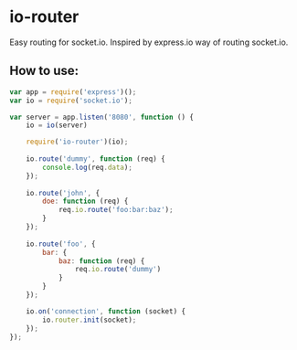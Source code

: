# io-router

Easy routing for socket.io.
Inspired by express.io way of routing socket.io.

## How to use:

```javascript
var app = require('express')();
var io = require('socket.io');

var server = app.listen('8080', function () {
    io = io(server)

    require('io-router')(io);
  
    io.route('dummy', function (req) {
        console.log(req.data);
    });
    
    io.route('john', {
        doe: function (req) {
            req.io.route('foo:bar:baz');  
        }
    });
    
    io.route('foo', {
        bar: {
            baz: function (req) {
                req.io.route('dummy')
            }
        }
    });

    io.on('connection', function (socket) {
        io.router.init(socket);
    });
});
```
